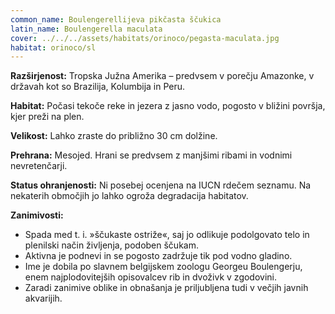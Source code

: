 ```yaml
---
common_name: Boulengerellijeva pikčasta ščukica
latin_name: Boulengerella maculata
cover: ../../../assets/habitats/orinoco/pegasta-maculata.jpg
habitat: orinoco/sl
--- 
```

**Razširjenost:** Tropska Južna Amerika – predvsem v porečju Amazonke, v državah kot so Brazilija, Kolumbija in Peru.  

**Habitat:** Počasi tekoče reke in jezera z jasno vodo, pogosto v bližini površja, kjer preži na plen.  

**Velikost:** Lahko zraste do približno 30 cm dolžine.  

**Prehrana:** Mesojed. Hrani se predvsem z manjšimi ribami in vodnimi nevretenčarji.  

**Status ohranjenosti:** Ni posebej ocenjena na IUCN rdečem seznamu. Na nekaterih območjih jo lahko ogroža degradacija habitatov.  

**Zanimivosti:**  
- Spada med t. i. »ščukaste ostriže«, saj jo odlikuje podolgovato telo in plenilski način življenja, podoben ščukam.  
- Aktivna je podnevi in se pogosto zadržuje tik pod vodno gladino.  
- Ime je dobila po slavnem belgijskem zoologu Georgeu Boulengerju, enem najplodovitejših opisovalcev rib in dvoživk v zgodovini.  
- Zaradi zanimive oblike in obnašanja je priljubljena tudi v večjih javnih akvarijih.  
